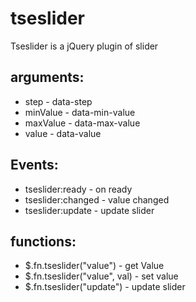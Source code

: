 # tseslider
Tseslider is a jQuery plugin of slider

## arguments:
* step - data-step
* minValue - data-min-value
* maxValue - data-max-value
* value - data-value

## Events:
* tseslider:ready - on ready
* tseslider:changed - value changed
* tseslider:update - update slider

## functions:
* $.fn.tseslider("value") - get Value
* $.fn.tseslider("value", val) - set value
* $.fn.tseslider("update") - update slider

